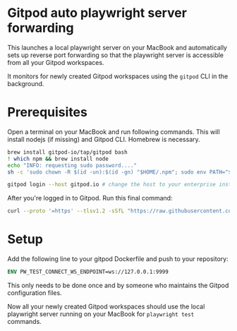 # Gitpod auto playwright server forwarding

This launches a local playwright server on your MacBook and automatically sets up reverse port forwarding so that the playwright server is accessible from all your Gitpod workspaces.

It monitors for newly created Gitpod workspaces using the `gitpod` CLI in the background.

# Prerequisites

Open a terminal on your MacBook and run following commands. This will install nodejs (if missing) and Gitpod CLI. Homebrew is necessary.

```bash
brew install gitpod-io/tap/gitpod bash
! which npm && brew install node
echo "INFO: requesting sudo password...."
sh -c 'sudo chown -R $(id -un):$(id -gn) "$HOME/.npm"; sudo env PATH="$PATH" npx --yes playwright install-deps && npm install @playwright/test && npx --yes playwright install'

gitpod login --host gitpod.io # change the host to your enterprise instance if needed
```

After you're logged in to Gitpod. Run this final command:

```bash
curl --proto '=https' --tlsv1.2 -sSfL "https://raw.githubusercontent.com/gitpod-samples/playwright-local-server/31686f5/gitpod-autopwf" | /opt/homebrew/bin/bash -s selfinstall
```

# Setup

Add the following line to your gitpod Dockerfile and push to your repository:

```dockerfile
ENV PW_TEST_CONNECT_WS_ENDPOINT=ws://127.0.0.1:9999
```

This only needs to be done once and by someone who maintains the Gitpod configuration files.

Now all your newly created Gitpod workspaces should use the local playwright server running on your MacBook for `playwright test` commands.
